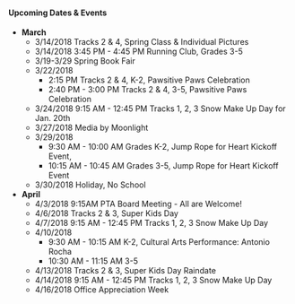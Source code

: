 
#### Upcoming Dates & Events
* __March__
  * 3/14/2018 Tracks 2 & 4, Spring Class & Individual Pictures
  * 3/14/2018 3:45 PM - 4:45 PM Running Club, Grades 3-5
  * 3/19-3/29 Spring Book Fair
  * 3/22/2018 
    * 2:15 PM Tracks 2 & 4, K-2, Pawsitive Paws Celebration
    * 2:40 PM - 3:00 PM Tracks 2 & 4, 3-5, Pawsitive Paws Celebration
  * 3/24/2018 9:15 AM - 12:45 PM Tracks 1, 2, 3 Snow Make Up Day for Jan. 20th
  * 3/27/2018 Media by Moonlight
  * 3/29/2018 
    * 9:30 AM - 10:00 AM Grades K-2, Jump Rope for Heart Kickoff Event,
    * 10:15 AM - 10:45 AM Grades 3-5, Jump Rope for Heart Kickoff Event
  * 3/30/2018 Holiday, No School
* __April__
  * 4/3/2018 9:15AM PTA Board Meeting - All are Welcome!
  * 4/6/2018 Tracks 2 & 3, Super Kids Day
  * 4/7/2018 9:15 AM - 12:45 PM Tracks 1, 2, 3 Snow Make Up Day
  * 4/10/2018 
    * 9:30 AM - 10:15 AM K-2, Cultural Arts Performance: Antonio Rocha
    * 10:30 AM - 11:15 AM 3-5
  * 4/13/2018 Tracks 2 & 3, Super Kids Day Raindate
  * 4/14/2018 9:15 AM - 12:45 PM Tracks 1, 2, 3 Snow Make Up Day
  * 4/16/2018 Office Appreciation Week

  
